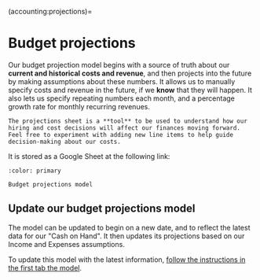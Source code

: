 (accounting:projections)=
# Budget projections

Our budget projection model begins with a source of truth about our **current and historical costs and revenue**, and then projects into the future by making assumptions about these numbers.
It allows us to manually specify costs and revenue in the future, if we **know** that they will happen.
It also lets us specify repeating numbers each month, and a percentage growth rate for monthly recurring revenues.

```{admonition} Feel free to edit and experiment
The projections sheet is a **tool** to be used to understand how our hiring and cost decisions will affect our finances moving forward.
Feel free to experiment with adding new line items to help guide decision-making about our costs.
```

It is stored as a Google Sheet at the following link:

```{button-link} https://docs.google.com/spreadsheets/d/1zDO_kqnJ1PH3GWOMks5E_1oIpoAJgseWhj3oCohUVZk/edit#gid=929955044
:color: primary

Budget projections model
```

## Update our budget projections model

The model can be updated to begin on a new date, and to reflect the latest data for our "Cash on Hand".
It then updates its projections based on our Income and Expenses assumptions.

To update this model with the latest information, [follow the instructions in the first tab the model](https://docs.google.com/spreadsheets/d/1zDO_kqnJ1PH3GWOMks5E_1oIpoAJgseWhj3oCohUVZk/edit#gid=929955044).
